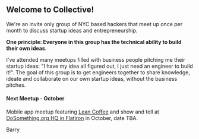 ## Welcome to Collective!

We're an invite only group of NYC based hackers that meet up once per month to discuss startup ideas and entrepreneurship.

**One principle: Everyone in this group has the technical ability to build their own ideas**.

I've attended many meetups filled with business people pitching me their startup ideas: "I have my idea all figured out, I just need an engineer to build it!". The goal of this group is to get engineers together to share knowledge, ideate and collaborate on our own startup ideas, without the business pitches.

#### Next Meetup - October

Mobile app meetup featuring [Lean Coffee](http://www.slideshare.net/SteveRogalsky/a-guide-to-lean-coffee) and show and tell at [DoSomething.org HQ in Flatiron](https://www.google.com/maps/preview#!q=dosomething.org) in October, date TBA.

Barry
